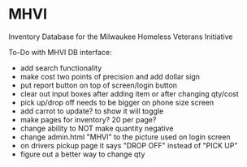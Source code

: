 # MHVI
Inventory Database for the Milwaukee Homeless Veterans Initiative 

To-Do with MHVI DB interface:

- add search functionality
- make cost two points of precision and add dollar sign
- put report button on top of screen/login button
- clear out input boxes after adding item or after changing qty/cost
- pick up/drop off needs to be bigger on phone size screen
- add carrot to update? to show it will toggle
- make pages for inventory? 20 per page?
- change ability to NOT make quantity negative
- change admin.html "MHVI" to the picture used on login screen
- on drivers pickup page it says "DROP OFF" instead of "PICK UP"
- figure out a better way to change qty
